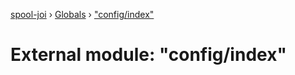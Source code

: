 [spool-joi](../README.md) › [Globals](../globals.md) › ["config/index"](_config_index_.md)

# External module: "config/index"


